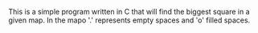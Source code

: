 This is a simple program written in C that will find the biggest square in a given map. In the mapo '.' represents empty spaces and 'o' filled spaces.
